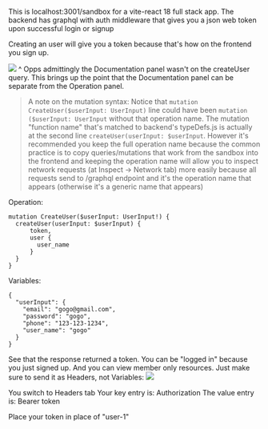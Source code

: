 This is localhost:3001/sandbox for a vite-react 18 full stack app. The backend has graphql with auth middleware that gives you a json web token upon successful login or signup

Creating an user will give you a token because that's how on the frontend you sign up.

![](https://i.imgur.com/P73TmeX.png)
^ Opps admittingly the Documentation panel wasn't on the createUser query. This brings up the point that the Documentation panel can be separate from the Operation panel.

> A note on the mutation syntax:
Notice that `mutation CreateUser($userInput: UserInput)` line could have been `mutation ($userInput: UserInput` without that operation name. The mutation "function name" that's matched to backend's typeDefs.js is actually at the second line `createUser(userInput: $userInput`. However it's recommended you keep the full operation name because the common practice is to copy queries/mutations that work from the sandbox into the frontend and keeping the operation name will allow you to inspect network requests (at Inspect -> Network tab) more easily because all requests send to /graphql endpoint and it's the operation name that appears (otherwise it's a generic name that appears)


  

Operation:
```
mutation CreateUser($userInput: UserInput!) {  
  createUser(userInput: $userInput) {  
      token,  
      user {  
        user_name  
      }  
  }  
}
```

Variables:
```
{  
  "userInput": {  
    "email": "gogo@gmail.com",  
    "password": "gogo",  
    "phone": "123-123-1234",  
    "user_name": "gogo"  
  }  
}
```


See that the response returned a token. You can be "logged in" because you just signed up. And you can view member only resources. Just make sure to send it as Headers, not Variables:
![](https://i.imgur.com/0DXjlE4.png)

You switch to Headers tab
Your key entry is: Authorization
The value entry is: Bearer token

Place your token in place of "user-1"